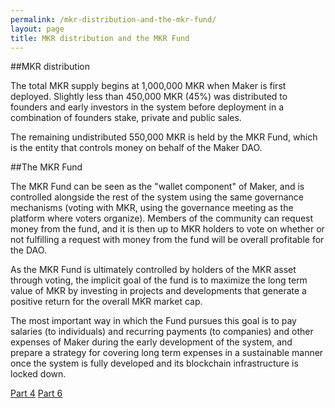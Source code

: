 ```yaml
---
permalink: /mkr-distribution-and-the-mkr-fund/
layout: page
title: MKR distribution and the MKR Fund
---
```


##MKR distribution

The total MKR supply begins at 1,000,000 MKR when Maker is first deployed. Slightly less than 450,000 MKR (45%) was distributed to founders and early investors in the system before deployment in a combination of founders stake, private and public sales.

The remaining undistributed 550,000 MKR is held by the MKR Fund, which is the entity that controls money on behalf of the Maker DAO.

##The MKR Fund

The MKR Fund can be seen as the "wallet component" of Maker, and is controlled alongside the rest of the system using the same governance mechanisms (voting with MKR, using the governance meeting as the platform where voters organize). Members of the community can request money from the fund, and it is then up to MKR holders to vote on whether or not fulfilling a request with money from the fund will be overall profitable for the DAO.

As the MKR Fund is ultimately controlled by holders of the MKR asset through voting, the implicit goal of the fund is to maximize the long term value of MKR by investing in projects and developments that generate a positive return for the overall MKR market cap.

The most important way in which the Fund pursues this goal is to pay salaries (to individuals) and recurring payments (to companies) and other expenses of Maker during the early development of the system, and prepare a strategy for covering long term expenses in a sustainable manner once the system is fully developed and its blockchain infrastructure is locked down.


<div class="pagination">
    <a class="pagination-item older" href="/docs/governance-and-decentralization/">Part 4</a>
    <a class="pagination-item newer" href="/docs/custodians/">Part 6</a>
</div>
